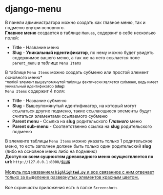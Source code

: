 # django-menu
<p>В панели администратора можно создать как главное меню, так и подменю внутри основного.<br><b>Главное меню</b> создается в таблице <code>Menues</code>, содержит в себе несколько полей:</p><ul><li><b>Title</b> - Название меню</li><li><b>Slug</b> - <b>Уникальный идентификатор</b>, по нему можно будет увидеть содержимое вашего меню, а так же на него ссылается поле <code>parent_menu</code> в таблице <code>Menu Items</code></li></ul>В таблице <code>Menu Items</code> можно создать субменю или простой элемент основного меню*<br><sup>*любой элемент вышеупомянутой таблицы фактически является субменю, ведь имеет уникальный идентификатор (<b>slug</b>)</sup><br><code>Menu Items</code> содержит 4 поля:<ul><li><b>Title</b> - Название субменю</li><li><b>Slug</b> - Вышеупомянутый идентификатор, на который могут ссылаться другие подменю, такие ссылающиеся элементы будут считаться элементами ссылаемого субменю</li><li><b>Parent menu</b> - Ссылка на <b>slug</b> родительского <i><b>Главного</b></i> меню</li><li><b>Parent sub-menu</b> - Соответственно ссылка на <b>slug</b> родительского подменю</li></ul>В элементе таблицы <code>Menu Items</code> можно указать только 1 родительское меню, то есть заполнен должен быть только один родительский <b>slug</b> (либо на основное меню либо на подменю)<br><b>Доступ ко всем сущностям древовидного меню осуществляется по url: </b><code>http://127.0.0.1:8000/<b><ins>SLUG</ins></b></code><br><br><ins>Модуль под названием <b><code>highlighted.py</code></b> и все связанное с ним  отвечает только за выделение развернутых элементов красным цветом.</ins><br><br>Все скриншоты приложения есть в папке <code>Screenshots</code>
